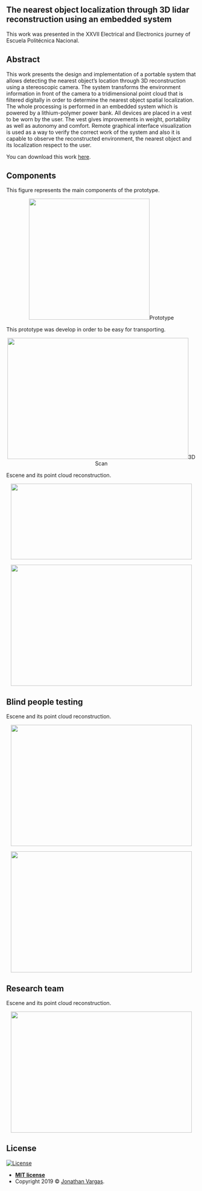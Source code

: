 ## The nearest object localization through 3D lidar reconstruction using an embedded system

This work was presented in the XXVII Electrical and Electronics journey of Escuela Politécnica Nacional.

## Abstract

This work presents the design and implementation of a portable system that allows detecting the nearest object’s location through 3D reconstruction using a stereoscopic camera. The system transforms the environment information in front of the camera to a tridimensional point cloud that is filtered digitally in order to determine the nearest object spatial localization. The whole processing is performed in an embedded system which is powered by a lithium-polymer power bank. All devices are placed in a vest to be worn by the user. The vest gives improvements in weight, portability as well as autonomy and comfort. Remote graphical interface visualization is used as a way to verify the correct work of the system and also it is capable to observe the reconstructed environment, the nearest object and its localization respect to the user.

You can download this work [here](http://bibdigital.epn.edu.ec/bitstream/15000/19155/1/CD-8536.pdf).


## Components
This figure represents the main components of the prototype.
<p align="center">
  <img height="320" width="320" src="https://www.jonathanvargas.ml/wp-content/uploads/2019/03/thesis1.png>
</p>


## Prototype
This prototype was develop in order to be easy for transporting.
<p align="center">
  <img height="320" width="480" src="https://www.jonathanvargas.ml/wp-content/uploads/2019/03/thesis2.png>
</p>


## 3D Scan
Escene and its point cloud reconstruction.
<p align="center">
  <img height="200" width="480" src="https://www.jonathanvargas.ml/wp-content/uploads/2019/03/thesis3.png">
</p>

<p align="center">
  <img height="320" width="480" src="https://www.jonathanvargas.ml/wp-content/uploads/2019/03/research3.jpg">
</p>

## Blind people testing
Escene and its point cloud reconstruction.
<p align="center">
  <img height="320" width="480" src="https://www.jonathanvargas.ml/wp-content/uploads/2019/03/research2.jpg">
</p>

<p align="center">
  <img height="320" width="480" src="https://www.jonathanvargas.ml/wp-content/uploads/2019/03/research1.jpg">
</p>

## Research team
Escene and its point cloud reconstruction.
<p align="center">
  <img height="320" width="480" src="https://www.jonathanvargas.ml/wp-content/uploads/2019/03/research5.jpg">
</p>



## License

[![License](http://img.shields.io/:license-mit-blue.svg?style=flat-square)](http://badges.mit-license.org)

- **[MIT license](http://opensource.org/licenses/mit-license.php)**
- Copyright 2019 © <a href="https://www.jonathanvargas.ml" target="_blank">Jonathan Vargas</a>.

